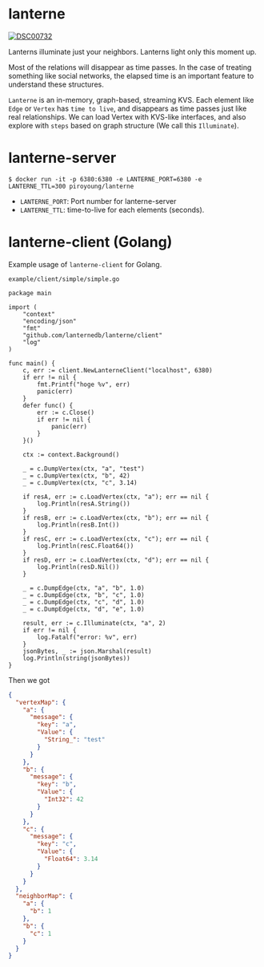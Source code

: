# lanterne

[
![DSC00732](https://user-images.githubusercontent.com/6128022/116864177-6824e700-ac42-11eb-8475-c2d06d1761c6.jpg)
](url)

Lanterns illuminate just your neighbors. Lanterns light only this moment up.

Most of the relations will disappear as time passes. In the case of treating something like social networks, the elapsed
time is an important feature to understand these structures.

`Lanterne` is an in-memory, graph-based, streaming KVS. Each element like `Edge` or `Vertex` has `time to live`,
and disappears as time passes just like real relationships. 
We can load Vertex with KVS-like interfaces, and also explore with `steps` based on graph structure (We call this `Illuminate`).

# lanterne-server

```
$ docker run -it -p 6380:6380 -e LANTERNE_PORT=6380 -e LANTERNE_TTL=300 piroyoung/lanterne
```

* `LANTERNE_PORT`: Port number for lanterne-server
* `LANTERNE_TTL`: time-to-live for each elements (seconds).

# lanterne-client (Golang)

Example usage of `lanterne-client` for Golang.

`example/client/simple/simple.go`

```golang
package main

import (
	"context"
	"encoding/json"
	"fmt"
	"github.com/lanternedb/lanterne/client"
	"log"
)

func main() {
	c, err := client.NewLanterneClient("localhost", 6380)
	if err != nil {
		fmt.Printf("hoge %v", err)
		panic(err)
	}
	defer func() {
		err := c.Close()
		if err != nil {
			panic(err)
		}
	}()

	ctx := context.Background()

	_ = c.DumpVertex(ctx, "a", "test")
	_ = c.DumpVertex(ctx, "b", 42)
	_ = c.DumpVertex(ctx, "c", 3.14)

	if resA, err := c.LoadVertex(ctx, "a"); err == nil {
		log.Println(resA.String())
	}
	if resB, err := c.LoadVertex(ctx, "b"); err == nil {
		log.Println(resB.Int())
	}
	if resC, err := c.LoadVertex(ctx, "c"); err == nil {
		log.Println(resC.Float64())
	}
	if resD, err := c.LoadVertex(ctx, "d"); err == nil {
		log.Println(resD.Nil())
	}

	_ = c.DumpEdge(ctx, "a", "b", 1.0)
	_ = c.DumpEdge(ctx, "b", "c", 1.0)
	_ = c.DumpEdge(ctx, "c", "d", 1.0)
	_ = c.DumpEdge(ctx, "d", "e", 1.0)

	result, err := c.Illuminate(ctx, "a", 2)
	if err != nil {
		log.Fatalf("error: %v", err)
	}
	jsonBytes, _ := json.Marshal(result)
	log.Println(string(jsonBytes))
}
```

Then we got

```json
{
  "vertexMap": {
    "a": {
      "message": {
        "key": "a",
        "Value": {
          "String_": "test"
        }
      }
    },
    "b": {
      "message": {
        "key": "b",
        "Value": {
          "Int32": 42
        }
      }
    },
    "c": {
      "message": {
        "key": "c",
        "Value": {
          "Float64": 3.14
        }
      }
    }
  },
  "neighborMap": {
    "a": {
      "b": 1
    },
    "b": {
      "c": 1
    }
  }
}
```
